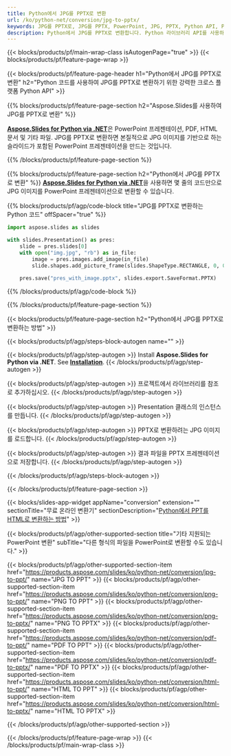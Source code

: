 ```yaml
---
title: Python에서 JPG를 PPTX로 변환
url: /ko/python-net/conversion/jpg-to-pptx/
keywords: JPG를 PPTX로, JPG를 PPTX, PowerPoint, JPG, PPTX, Python API, Python 라이브러리로 변환
description: Python에서 JPG를 PPTX로 변환합니다. Python 라이브러리 API를 사용하여 JPG 이미지를 PowerPoint로 변환
---
```


{{< blocks/products/pf/main-wrap-class isAutogenPage="true" >}}
{{< blocks/products/pf/feature-page-wrap >}}

{{< blocks/products/pf/feature-page-header h1="Python에서 JPG를 PPTX로 변환" h2="Python 코드를 사용하여 JPG를 PPTX로 변환하기 위한 강력한 크로스 플랫폼 Python API" >}}

{{% blocks/products/pf/feature-page-section h2="Aspose.Slides를 사용하여 JPG를 PPTX로 변환" %}}

[**Aspose.Slides for Python via .NET**](https://products.aspose.com/slides/ko/python-net/)은 PowerPoint 프레젠테이션, PDF, HTML 문서 및 기타 파일. JPG를 PPTX로 변환하면 본질적으로 JPG 이미지를 기반으로 하는 슬라이드가 포함된 PowerPoint 프레젠테이션을 만드는 것입니다.

{{% /blocks/products/pf/feature-page-section %}}


{{% blocks/products/pf/feature-page-section  h2="Python에서 JPG를 PPTX로 변환" %}}
[**Aspose.Slides for Python via .NET**](https://products.aspose.com/slides/ko/python-net/)을 사용하면 몇 줄의 코드만으로 JPG 이미지를 PowerPoint 프레젠테이션으로 변환할 수 있습니다.

{{% blocks/products/pf/agp/code-block title="JPG를 PPTX로 변환하는 Python 코드" offSpacer="true" %}}
```py
import aspose.slides as slides

with slides.Presentation() as pres:
    slide = pres.slides[0]
    with open("img.jpg", "rb") as in_file:
        image = pres.images.add_image(in_file)
        slide.shapes.add_picture_frame(slides.ShapeType.RECTANGLE, 0, 0, 720, 540, image)
    
    pres.save("pres_with_image.pptx", slides.export.SaveFormat.PPTX)
```
{{% /blocks/products/pf/agp/code-block %}}

{{% /blocks/products/pf/feature-page-section %}}




{{< blocks/products/pf/feature-page-section  h2="Python에서 JPG를 PPTX로 변환하는 방법" >}}


{{< blocks/products/pf/agp/steps-block-autogen name="" >}}


{{< blocks/products/pf/agp/step-autogen >}}
Install **Aspose.Slides for Python via .NET**. See [**Installation**](https://docs.aspose.com/slides/python-net/installation/).
{{< /blocks/products/pf/agp/step-autogen >}}

{{< blocks/products/pf/agp/step-autogen >}}
프로젝트에서 라이브러리를 참조로 추가하십시오.
{{< /blocks/products/pf/agp/step-autogen >}}

{{< blocks/products/pf/agp/step-autogen >}}
Presentation 클래스의 인스턴스를 만듭니다.
{{< /blocks/products/pf/agp/step-autogen >}}

{{< blocks/products/pf/agp/step-autogen >}}
PPTX로 변환하려는 JPG 이미지를 로드합니다.
{{< /blocks/products/pf/agp/step-autogen >}}

{{< blocks/products/pf/agp/step-autogen >}}
결과 파일을 PPTX 프레젠테이션으로 저장합니다.
{{< /blocks/products/pf/agp/step-autogen >}}


{{< /blocks/products/pf/agp/steps-block-autogen >}}


{{< /blocks/products/pf/feature-page-section >}}




{{< blocks/slides-app-widget  appName="conversion" extension="" sectionTitle="무료 온라인 변환기" sectionDescription="[Python에서 PPT를 HTML로 변환하는 방법](https://products.aspose.com/slides/ko/python-net/conversion/ppt-to-html/)" >}}

{{< blocks/products/pf/agp/other-supported-section title="기타 지원되는 PowerPoint 변환" subTitle="다른 형식의 파일을 PowerPoint로 변환할 수도 있습니다." >}} 

{{< blocks/products/pf/agp/other-supported-section-item href="https://products.aspose.com/slides/ko/python-net/conversion/jpg-to-ppt/" name="JPG TO PPT" >}}
{{< blocks/products/pf/agp/other-supported-section-item href="https://products.aspose.com/slides/ko/python-net/conversion/png-to-ppt/" name="PNG TO PPT" >}}
{{< blocks/products/pf/agp/other-supported-section-item href="https://products.aspose.com/slides/ko/python-net/conversion/png-to-pptx/" name="PNG TO PPTX" >}}
{{< blocks/products/pf/agp/other-supported-section-item href="https://products.aspose.com/slides/ko/python-net/conversion/pdf-to-ppt/" name="PDF TO PPT" >}}
{{< blocks/products/pf/agp/other-supported-section-item href="https://products.aspose.com/slides/ko/python-net/conversion/pdf-to-pptx/" name="PDF TO PPTX" >}}
{{< blocks/products/pf/agp/other-supported-section-item href="https://products.aspose.com/slides/ko/python-net/conversion/html-to-ppt/" name="HTML TO PPT" >}}
{{< blocks/products/pf/agp/other-supported-section-item href="https://products.aspose.com/slides/ko/python-net/conversion/html-to-pptx/" name="HTML TO PPTX" >}}


{{< /blocks/products/pf/agp/other-supported-section >}}

{{< /blocks/products/pf/feature-page-wrap >}}
{{< /blocks/products/pf/main-wrap-class >}}